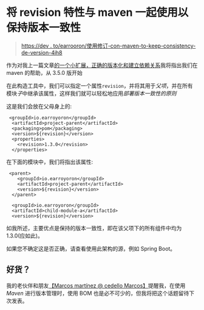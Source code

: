 # 将 revision 特性与 maven 一起使用以保持版本一致性

> [https://dev . to/earrooron/使用修订-con-maven-to-keep-consistency-de-version-4ih8](https://dev.to/earroyoron/utilizar-revision-con-maven-para-mantener-coherencia-de-versiones-4ih8)

作为对我上一篇文章[的一个小扩展，正确的版本化和建立依赖关系](https://dev.to/earroyoron/la-forma-correcta-de-versionar-y-establecer-dependencias-4499)我将指出我们在 maven 的帮助，从 3.5.0 版开始

在此构造工具中，我们可以指定一个属性`revision`，并将其用于*父项*，并在所有模块*子*中继承该属性，这样我们就可以轻松地应用*部署版本一致性的原则*

这是我们会放在父母身上的:

```
 <groupId>io.earroyoron</groupId>
  <artifactId>project-parent</artifactId>
  <packaging>pom</packaging>
  <version>${revision}</version>
  <properties>
    <revision>1.3.0</revision>
  </properties> 
```

在下面的模块中，我们将指出该属性:

```
 <parent>
    <groupId>io.earroyoron</groupId>
    <artifactId>project-parent</artifactId>
    <version>${revision}</version>
  </parent>

  <groupId>io.earroyoron</groupId>
  <artifactId>child-module-a</artifactId>
  <version>${revision}</version> 
```

如我所述，主要优点是保持的版本一致性，即在该父项下的所有组件中均为 1.3.0(应如此)。

如果您不确定这是否正确，请查看使用此架构的源，例如 Spring Boot。

## [](#y-los-bom)好货？

我的老伙伴和朋友[【Marcos martínez @ cedello Marcos】](https://twitter.com/cedillomarcos)提醒我，在使用 *Maven* 进行版本管理时，使用 BOM 也是必不可少的，但我将把这个话题留待下次发表。